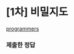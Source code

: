 # [1차] 비밀지도

[programmers](https://programmers.co.kr/learn/courses/30/lessons/17681)

### 제출한 정답
```js
```